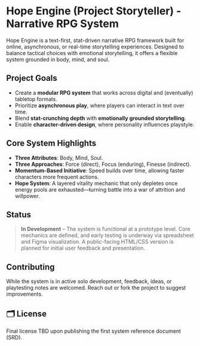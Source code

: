 # Hope Engine (Project Storyteller) - Narrative RPG System
Hope Engine is a text-first, stat-driven narrative RPG framework built for online, asynchronous, or real-time storytelling experiences. Designed to balance tactical choices with emotional storytelling, it offers a flexible system grounded in body, mind, and soul.

## Project Goals
- Create a **modular RPG system** that works across digital and (eventually) tabletop formats.
- Prioritize **asynchronous play**, where players can interact in text over time.
- Blend **stat-crunching depth** with **emotionally grounded storytelling**.
- Enable **character-driven design**, where personality influences playstyle.

## Core System Highlights
- **Three Attributes**: Body, Mind, Soul.
- **Three Approaches**: Force (direct), Focus (enduring), Finesse (indirect).
- **Momentum-Based Initiative**: Speed builds over time, allowing faster characters more frequent actions.
- **Hope System**: A layered vitality mechanic that only depletes once energy pools are exhausted—turning battle into a war of attrition and willpower.

## Status
> **In Development** – The system is functional at a prototype level. Core mechanics are defined, and early testing is underway via spreadsheet and Figma visualization. A public-facing HTML/CSS version is planned for initial user feedback and presentation.

## Contributing
While the system is in active solo development, feedback, ideas, or playtesting notes are welcomed. Reach out or fork the project to suggest improvements.

## 🗂️ License
Final license TBD upon publishing the first system reference document (SRD).
